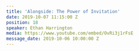 ```yaml
---
title: 'Alongside: The Power of Invitation'
date: 2019-10-07 11:15:00 Z
position: 18
speaker: Ethan Harrington
media: https://www.youtube.com/embed/OvRi3j1rFsE
message_date: 2019-10-06 10:00:00 Z
---
```


